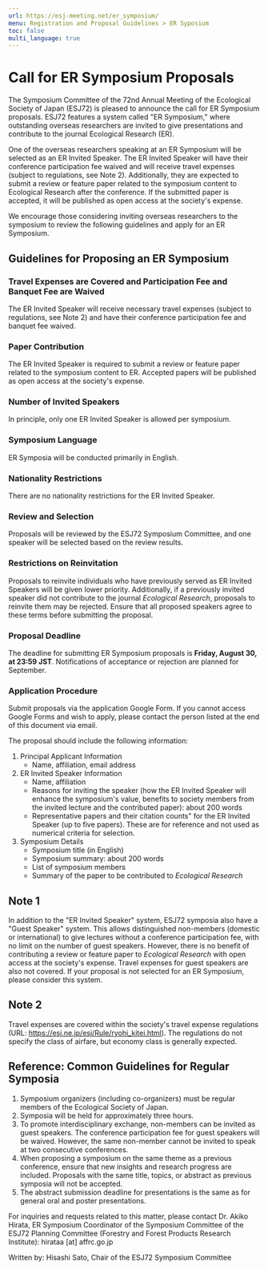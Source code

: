 ```yaml
---
url: https://esj-meeting.net/er_symposium/
menu: Registration and Proposal Guidelines > ER Syposium
toc: false
multi_language: true
---
```


# Call for ER Symposium Proposals

The Symposium Committee of the 72nd Annual Meeting of the Ecological Society of Japan (ESJ72) is pleased to announce the call for ER Symposium proposals. ESJ72 features a system called "ER Symposium," where outstanding overseas researchers are invited to give presentations and contribute to the journal Ecological Research (ER).

One of the overseas researchers speaking at an ER Symposium will be selected as an ER Invited Speaker. The ER Invited Speaker will have their conference participation fee waived and will receive travel expenses (subject to regulations, see Note 2). Additionally, they are expected to submit a review or feature paper related to the symposium content to Ecological Research after the conference. If the submitted paper is accepted, it will be published as open access at the society's expense.

We encourage those considering inviting overseas researchers to the symposium to review the following guidelines and apply for an ER Symposium.

## Guidelines for Proposing an ER Symposium

### Travel Expenses are Covered and Participation Fee and Banquet Fee are Waived

The ER Invited Speaker will receive necessary travel expenses (subject to regulations, see Note 2) and have their conference participation fee and banquet fee waived.

### Paper Contribution

The ER Invited Speaker is required to submit a review or feature paper related to the symposium content to ER. Accepted papers will be published as open access at the society's expense.

### Number of Invited Speakers

In principle, only one ER Invited Speaker is allowed per symposium.

### Symposium Language

ER Symposia will be conducted primarily in English.

### Nationality Restrictions

There are no nationality restrictions for the ER Invited Speaker.

### Review and Selection

Proposals will be reviewed by the ESJ72 Symposium Committee, and one speaker will be selected based on the review results.

### Restrictions on Reinvitation

Proposals to reinvite individuals who have previously served as ER Invited Speakers will be given lower priority. Additionally, if a previously invited speaker did not contribute to the journal *Ecological Research*, proposals to reinvite them may be rejected. Ensure that all proposed speakers agree to these terms before submitting the proposal.

### Proposal Deadline

The deadline for submitting ER Symposium proposals is **Friday, August 30, at 23:59 JST**. Notifications of acceptance or rejection are planned for September.

### Application Procedure

Submit proposals via the application Google Form. If you cannot access Google Forms and wish to apply, please contact the person listed at the end of this document via email.

The proposal should include the following information:
1. Principal Applicant Information
    - Name, affiliation, email address
2. ER Invited Speaker Information
    - Name, affiliation
    - Reasons for inviting the speaker (how the ER Invited Speaker will enhance the symposium's value, benefits to society members from the invited lecture and the contributed paper): about 200 words
    - Representative papers and their citation counts" for the ER Invited Speaker (up to five papers). These are for reference and not used as numerical criteria for selection.
3. Symposium Details
    - Symposium title (in English)
    - Symposium summary: about 200 words
    - List of symposium members
    - Summary of the paper to be contributed to *Ecological Research*

## Note 1

In addition to the "ER Invited Speaker" system, ESJ72 symposia also have a "Guest Speaker" system. This allows distinguished non-members (domestic or international) to give lectures without a conference participation fee, with no limit on the number of guest speakers. However, there is no benefit of contributing a review or feature paper to *Ecological Research* with open access at the society's expense. Travel expenses for guest speakers are also not covered. If your proposal is not selected for an ER Symposium, please consider this system.

## Note 2

Travel expenses are covered within the society's travel expense regulations (URL: https://esj.ne.jp/esj/Rule/ryohi_kitei.html). The regulations do not specify the class of airfare, but economy class is generally expected.

## Reference: Common Guidelines for Regular Symposia

1. Symposium organizers (including co-organizers) must be regular members of the Ecological Society of Japan.
2. Symposia will be held for approximately three hours.
3. To promote interdisciplinary exchange, non-members can be invited as guest speakers. The conference participation fee for guest speakers will be waived. However, the same non-member cannot be invited to speak at two consecutive conferences.
4. When proposing a symposium on the same theme as a previous conference, ensure that new insights and research progress are included. Proposals with the same title, topics, or abstract as previous symposia will not be accepted.
5. The abstract submission deadline for presentations is the same as for general oral and poster presentations.

For inquiries and requests related to this matter, please contact Dr. Akiko Hirata, ER Symposium Coordinator of the Symposium Committee of the ESJ72 Planning Committee (Forestry and Forest Products Research Institute): hirataa [at] affrc.go.jp

Written by: Hisashi Sato, Chair of the ESJ72 Symposium Committee